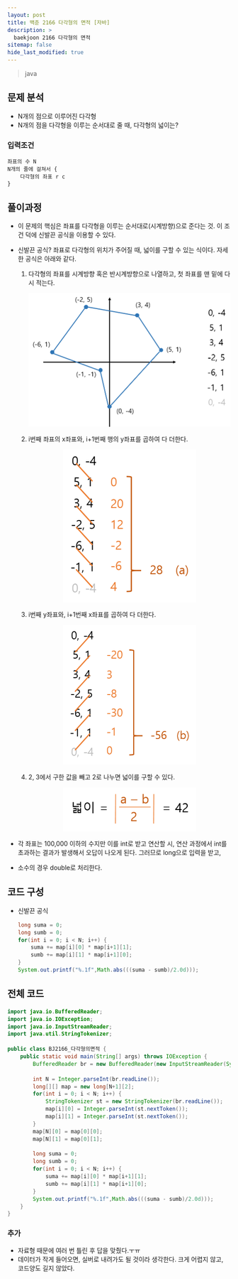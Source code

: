 ```yaml
---
layout: post
title: 백준 2166 다각형의 면적 [자바]
description: >
  baekjoon 2166 다각형의 면적
sitemap: false
hide_last_modified: true
---
```


> java

## 문제 분석

- N개의 점으로 이루어진 다각형
- N개의 점을 다각형을 이루는 순서대로 줄 때, 다각형의 넓이는?



### 입력조건

```
좌표의 수 N
N개의 줄에 걸쳐서 {
	다각형의 좌표 r c
}
```



## 풀이과정

- 이 문제의 핵심은 좌표를 다각형을 이루는 순서대로(시계방향)으로 준다는 것.
  이 조건 덕에 신발끈 공식을 이용할 수 있다.

- 신발끈 공식?
  좌표로 다각형의 위치가 주어질 때, 넓이를 구할 수 있는 식이다. 자세한 공식은 아래와 같다.

  1. 다각형의 좌표를 시계방향 혹은 반시계방향으로 나열하고, 첫 좌표를 맨 밑에 다시 적는다.

     <center>
         <img src="https://github.com/Hangeol-Chang/Hangeol-chang.github.io/blob/main/assets/img/develop/solving/BJ2166_1.png?raw=true" width="600">
     </center>

  2. i번째 좌표의 x좌표와, i+1번째 행의 y좌표를 곱하여 다 더한다.

     <center>
         <img src="https://github.com/Hangeol-Chang/Hangeol-chang.github.io/blob/main/assets/img/develop/solving/BJ2166_2.png?raw=true" width="300">
     </center>

  3. i번째 y좌표와, i+1번째 x좌표를 곱하여 다 더한다.

     <center>
         <img src="https://github.com/Hangeol-Chang/Hangeol-chang.github.io/blob/main/assets/img/develop/solving/BJ2166_3.png?raw=true" width="300">
     </center>

  4. 2, 3에서 구한 값을 빼고 2로 나누면 넓이를 구할 수 있다.

     <center>
             <img src="https://github.com/Hangeol-Chang/Hangeol-chang.github.io/blob/main/assets/img/develop/solving/BJ2166_4.png?raw=true" width="300">
     </center>

- 각 좌표는 100,000 이하의 수지만 이를 int로 받고 연산할 시, 연산 과정에서 int를 초과하는 결과가 발생해서 오답이 나오게 된다. 그러므로 long으로 입력을 받고,

- 소수의 경우 double로 처리한다.



## 코드 구성

- 신발끈 공식

  ```java
  long suma = 0;
  long sumb = 0;
  for(int i = 0; i < N; i++) {
      suma += map[i][0] * map[i+1][1];
      sumb += map[i][1] * map[i+1][0];
  }
  System.out.printf("%.1f",Math.abs(((suma - sumb)/2.0d)));
  ```



## 전체 코드

```java
import java.io.BufferedReader;
import java.io.IOException;
import java.io.InputStreamReader;
import java.util.StringTokenizer;

public class BJ2166_다각형의면적 {
	public static void main(String[] args) throws IOException {
		BufferedReader br = new BufferedReader(new InputStreamReader(System.in));
		
		int N = Integer.parseInt(br.readLine());
		long[][] map = new long[N+1][2];
		for(int i = 0; i < N; i++) {
			StringTokenizer st = new StringTokenizer(br.readLine());
			map[i][0] = Integer.parseInt(st.nextToken());
			map[i][1] = Integer.parseInt(st.nextToken());
		}
		map[N][0] = map[0][0];
		map[N][1] = map[0][1];
		
		long suma = 0;
		long sumb = 0;
		for(int i = 0; i < N; i++) {
			suma += map[i][0] * map[i+1][1];
			sumb += map[i][1] * map[i+1][0];
		}
		System.out.printf("%.1f",Math.abs(((suma - sumb)/2.0d)));
	}
}
```



### 추가

- 자료형 때문에 여러 번 틀린 후 답을 맞췄다.ㅜㅠ
- 데이터가 작게 들어오면, 실버로 내려가도 될 것이라 생각한다.
  크게 어렵지 않고, 코드양도 길지 않았다.
